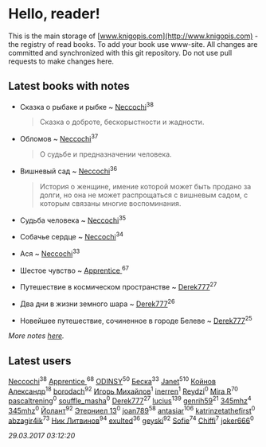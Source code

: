 # Hello, reader!
This is the main storage of [www.knigopis.com](http://www.knigopis.com) - the registry of read books.
To add your book use www-site. All changes are committed and synchronized with this git repository.
Do not use pull requests to make changes here.


## Latest books with notes
* Сказка о рыбаке и рыбке ~ [Neccochi](users/126/12601720503917094896-mailru)<sup>38</sup>
    > Сказка о доброте, бескорыстности и жадности.

* Обломов ~ [Neccochi](users/126/12601720503917094896-mailru)<sup>37</sup>
    > О судьбе и предназначении человека.

* Вишневый сад ~ [Neccochi](users/126/12601720503917094896-mailru)<sup>36</sup>
    > История о женщине, имение которой может быть продано за долги, но она не может распрощаться с вишневым садом, с которым связаны многие воспоминания.

* Судьба человека ~ [Neccochi](users/126/12601720503917094896-mailru)<sup>35</sup>

* Собачье сердце ~ [Neccochi](users/126/12601720503917094896-mailru)<sup>34</sup>

* Ася ~ [Neccochi](users/126/12601720503917094896-mailru)<sup>33</sup>

* Шестое чувство ~ [Apprentice ](users/528/52821952-vkontakte)<sup>67</sup>

* Путешествие в космическом пространстве ~ [Derek777](users/153/15386028-yandex)<sup>27</sup>

* Два дни в жизни земного шара ~ [Derek777](users/153/15386028-yandex)<sup>26</sup>

* Новейшее путешествие, сочиненное в городе Белеве ~ [Derek777](users/153/15386028-yandex)<sup>25</sup>


_More notes [here](latest_books_with_notes.md)._


## Latest users
[Neccochi](users/126/12601720503917094896-mailru)<sup>38</sup> 
[Apprentice ](users/528/52821952-vkontakte)<sup>68</sup> 
[ODINSY](users/100/100978570902186865324-google)<sup>50</sup> 
[Беска](users/157/1577468-vkontakte)<sup>33</sup> 
[Janet](users/205/20565064-vkontakte)<sup>510</sup> 
[Койнов Александр](users/414/414040473-vkontakte)<sup>18</sup> 
[borodach](users/157/15706320-vkontakte)<sup>92</sup> 
[Игорь Михайлов](users/297/2977673085170791915-mailru)<sup>1</sup> 
[inerren](users/479/4794559699-twitter)<sup>1</sup> 
[Reydzi](users/729/72921911-vkontakte)<sup>0</sup> 
[Mira R](users/103/103293621948650602575-google)<sup>70</sup> 
[pascaltrening](users/116/1168869274-facebook)<sup>0</sup> 
[souffle_masha](users/sou/souffle_masha-lastfm)<sup>0</sup> 
[Derek777](users/153/15386028-yandex)<sup>27</sup> 
[lucius](users/838/83820536-yandex)<sup>139</sup> 
[genrih59](users/872/872361436199401-facebook)<sup>21</sup> 
[345mhz](users/107/107233253672325058205-google)<sup>4</sup> 
[345mhz](users/100/100057153114799209630-google)<sup>0</sup> 
[Йолант](users/104/104690883692185089260-google)<sup>92</sup> 
[Этерниел 13](users/165/16501172616331031425-mailru)<sup>0</sup> 
[joan789](users/240/2401650-vkontakte)<sup>58</sup> 
[antasiar](users/688/68827372-vkontakte)<sup>106</sup> 
[katrinzetathefirst](users/138/1389223397787225-facebook)<sup>0</sup> 
[abzagir4ik](users/362/3621623-vkontakte)<sup>73</sup> 
[Ник Литвинов](users/241/241974816-vkontakte)<sup>94</sup> 
[exulted](users/100/100599204551896265722-google)<sup>36</sup> 
[geyski](users/221/221959664-vkontakte)<sup>92</sup> 
[Sofie](users/485/48568611-vkontakte)<sup>74</sup> 
[Chiffi](users/105/105831994080785626680-google)<sup>7</sup> 
[joker666](users/246/2463393-vkontakte)<sup>0</sup> 


_29.03.2017 03:12:20_
